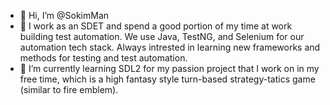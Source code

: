 - 👋 Hi, I’m @SokimMan
- 👀 I work as an SDET and spend a good portion of my time at work building test automation. We use Java, TestNG, and Selenium for our automation tech stack. Always intrested in learning new frameworks and methods for testing and test automation.  
- 🌱 I’m currently learning SDL2 for my passion project that I work on in my free time, which is a high fantasy style turn-based strategy-tatics game (similar to fire emblem).

<!---
SokimMan/SokimMan is a ✨ special ✨ repository because its `README.md` (this file) appears on your GitHub profile.
You can click the Preview link to take a look at your changes.
--->
